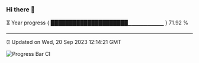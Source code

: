 ### Hi there 👋

⏳ Year progress { █████████████████████▁▁▁▁▁▁▁▁▁ } 71.92 %

---

⏰ Updated on Wed, 20 Sep 2023 12:14:21 GMT

![Progress Bar CI](https://github.com/Shyam-Makwana/GitHub-Actions-Demo/workflows/Progress%20Bar%20CI/badge.svg)
